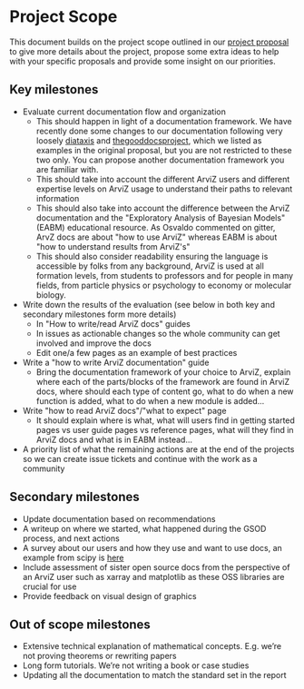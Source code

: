 # Project Scope
This document builds on the project scope outlined in our
[project proposal](https://github.com/arviz-devs/arviz/wiki/Season-of-Docs-2021#projects-scope)
to give more details about the project, propose some extra ideas to help with your specific
proposals and provide some insight on our priorities.

## Key milestones

* Evaluate current documentation flow and organization
   * This should happen in light of a documentation framework.
     We have recently done some changes to our documentation following very loosely
     [diataxis](https://diataxis.fr) and
     [thegooddocsproject](https://thegooddocsproject.dev/about/), which we listed as examples in the
     original proposal, but you are not restricted to these two only. You can propose another
     documentation framework you are familiar with.
   * This should take into account the different ArviZ users and different expertise levels on ArviZ
     usage to understand their paths to relevant information
   * This should also take into account the difference between the ArviZ documentation and the
     "Exploratory Analysis of Bayesian Models" (EABM) educational resource. As Osvaldo commented on gitter,
     ArvZ docs are about "how to use ArviZ" whereas EABM is about "how to understand results from ArviZ's"
   * This should also consider readability ensuring the language is accessible by folks from any background,
     ArviZ is used at all formation levels, from students to professors and for people in many
     fields, from particle physics or psychology to economy or molecular biology.
* Write down the results of the evaluation (see below in both key and secondary milestones form more
  details)
   * In "How to write/read ArviZ docs" guides
   * In issues as actionable changes so the whole community can get involved and improve the docs
   * Edit one/a few pages as an example of best practices
* Write a "how to write ArviZ documentation" guide
   * Bring the documentation framework of your choice to ArviZ, explain where each of the parts/blocks
     of the framework are found in ArviZ docs, where should each type of content go, what to do when
     a new function is added, what to do when a new module is added...
* Write "how to read ArviZ docs"/"what to expect" page
   * It should explain where is what, what will users find in getting started pages vs user guide pages vs reference pages,
     what will they find in ArviZ docs and what is in EABM instead...
* A priority list of what the remaining actions are at the end of the projects so we can create issue tickets and continue with the work as a community


## Secondary milestones
* Update documentation based on recommendations
* A writeup on where we started, what happened during the GSOD process, and next actions
* A survey about our users and how they use and want to use docs, an example from scipy is [here](https://github.com/mkg33/GSoD/blob/master/user_survey_summary.pdf)
* Include assessment of sister open source docs from the perspective of an ArviZ user such as xarray and matplotlib as these OSS libraries are crucial for use
* Provide feedback on visual design of graphics

## Out of scope milestones
* Extensive technical explanation of mathematical concepts. E.g. we’re not proving theorems or rewriting papers
* Long form tutorials. We’re not writing a book or case studies
* Updating all the documentation to match the standard set in the report

